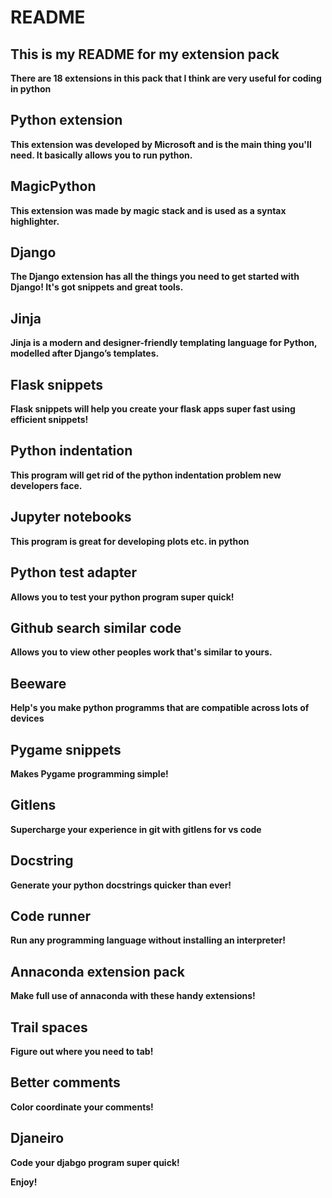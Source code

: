 # README

## This is my README for my extension pack

**There are 18 extensions in this pack that I think are very useful for coding in python**

## Python extension

**This extension was developed by Microsoft and is the main thing you'll need. It basically allows you to run python.**

##  MagicPython

**This extension was made by magic stack and is used as a syntax highlighter.**

##  Django

**The Django extension has all the things you need to get started  with Django! It's got snippets and great tools.**

##  Jinja

**Jinja is a modern and designer-friendly templating language for Python, modelled after Django’s templates.**

##  Flask snippets

**Flask snippets will help you create your flask apps super fast using efficient snippets!**

##  Python indentation

**This program will get rid of the python indentation problem new developers face.**

##  Jupyter notebooks

**This program is great for developing plots etc. in python**

##  Python test adapter

**Allows you to test your python program super quick!**

##  Github search similar code

**Allows you to view other peoples work that's similar to yours.**

##  Beeware

**Help's you make python programms that are compatible across lots of devices**

##  Pygame snippets

**Makes Pygame programming simple!**

##  Gitlens

**Supercharge your experience in git with gitlens for vs code**

##  Docstring

**Generate your python docstrings quicker than ever!**

##  Code runner

**Run any programming language without installing an interpreter!**

##  Annaconda extension pack

**Make full use of annaconda with these handy extensions!**

##  Trail spaces

**Figure out where you need to tab!**

##  Better comments

**Color coordinate your comments!**

##  Djaneiro

**Code your djabgo program super quick!**

**Enjoy!**
